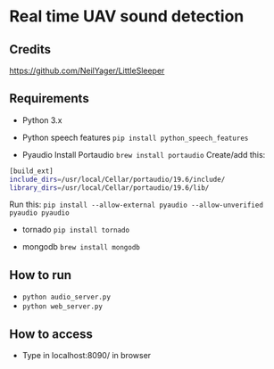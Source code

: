 # Real time UAV sound detection
## Credits
https://github.com/NeilYager/LittleSleeper

## Requirements
* Python 3.x

* Python speech features
`pip install python_speech_features`

* Pyaudio
Install Portaudio
`brew install portaudio`
Create/add this:
``` bash
[build_ext]
include_dirs=/usr/local/Cellar/portaudio/19.6/include/
library_dirs=/usr/local/Cellar/portaudio/19.6/lib/
```
Run this:
`pip install --allow-external pyaudio --allow-unverified pyaudio pyaudio`

* tornado
`pip install tornado`

* mongodb
`brew install mongodb`

## How to run
* `python audio_server.py`
* `python web_server.py`

## How to access
* Type in localhost:8090/ in browser
